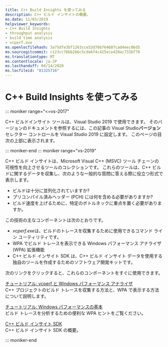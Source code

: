 ```yaml
---
title: C++ Build Insights を使ってみる
description: C++ ビルド インサイトの概要。
ms.date: 11/03/2019
helpviewer_keywords:
- C++ Build Insights
- throughput analysis
- build time analysis
- vcperf.exe
ms.openlocfilehash: 3a75dfe3bf1263cce53d70b764607cad4eec86d5
ms.sourcegitcommit: c123cc76bb2b6c5cde6f4c425ece420ac733bf70
ms.translationtype: MT
ms.contentlocale: ja-JP
ms.lasthandoff: 04/14/2020
ms.locfileid: "81325716"
---
```

# <a name="get-started-with-c-build-insights"></a>C++ Build Insights を使ってみる

::: moniker range="<=vs-2017"

C++ ビルドインサイト ツールは、Visual Studio 2019 で使用できます。 そのバージョンのドキュメントを参照するには、この記事の Visual Studio**バージョン**セレクター コントロールを Visual Studio 2019 に設定します。 このページの目次の上部に表示されます。

::: moniker-end
::: moniker range="vs-2019"

C++ ビルド インサイトは、Microsoft Visual C++ (MSVC) ツール チェーンの可視性を向上させるツールのコレクションです。 これらのツールは、C++ ビルドに関するデータを収集し、次のような一般的な質問に答える際に役立つ形式で表示します。

- ビルドは十分に並列化されていますか?
- プリコンパイル済みヘッダー (PCH) には何を含める必要がありますか?
- ビルド速度を上げるために、特定のボトルネックに重点を置く必要がありますか。

この技術の主なコンポーネントは次のとおりです。

- *vcperf.exe*は、ビルドのトレースを収集するために使用できるコマンド ライン ユーティリティです。
- WPA でビルド トレースを表示できる Windows パフォーマンス アナライザ (WPA) 拡張機能
- C++ ビルド インサイト SDK は、C++ ビルド インサイト データを使用する独自のツールを作成するためのソフトウェア開発キットです。

次のリンクをクリックすると、これらのコンポーネントをすぐに使用できます。

[チュートリアル: vcperf と Windows パフォーマンス アナライザ](tutorials/vcperf-and-wpa.md)\
C++ プロジェクトのビルド トレースを収集する方法と、WPA で表示する方法について説明します。

[チュートリアル: Windows パフォーマンスの基本](tutorials/wpa-basics.md)\
ビルド トレースを分析するための便利な WPA ヒントをご覧ください。

[C++ ビルド インサイト SDK](reference/sdk/overview.md)\
C++ ビルド インサイト SDK の概要。

::: moniker-end
